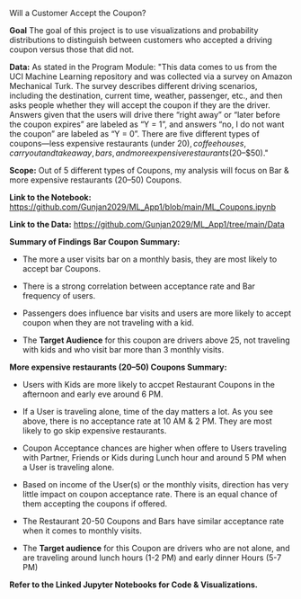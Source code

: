
Will a Customer Accept the Coupon?

**Goal**
The goal of this project is to use visualizations and probability distributions to distinguish between customers who accepted a driving coupon versus those that did not.

**Data:**
As stated in the Program Module: "This data comes to us from the UCI Machine Learning repository and was collected via a survey on Amazon Mechanical Turk. The survey describes different driving scenarios, including the destination, current time, weather, passenger, etc., and then asks people whether they will accept the coupon if they are the driver. Answers given that the users will drive there “right away” or “later before the coupon expires” are labeled as “Y = 1”, and answers “no, I do not want the coupon” are labeled as “Y = 0”. There are five different types of coupons—less expensive restaurants (under $20), coffee houses, carry out and take away, bars, and more expensive restaurants ($20–$50)."

**Scope:** Out of 5 different types of Coupons, my analysis will focus on Bar & more expensive restaurants ($20–$50) Coupons.

**Link to the Notebook:** https://github.com/Gunjan2029/ML_App1/blob/main/ML_Coupons.ipynb

**Link to the Data:** https://github.com/Gunjan2029/ML_App1/tree/main/Data

**Summary of Findings**
**Bar Coupon Summary:**
* The more a user visits bar on a monthly basis, they are most likely to accept bar Coupons.

* There is a strong correlation between acceptance rate and Bar frequency of users.

* Passengers does influence bar visits and users are more likely to accept coupon when they are not traveling with a kid.

* The __Target Audience__ for this coupon are drivers above 25, not traveling with kids and who visit bar more than 3 monthly visits.

**More expensive restaurants ($20–$50) Coupons Summary:**
* Users with Kids are more likely to accpet Restaurant Coupons in the afternoon and early eve around 6 PM.

* If a User is traveling alone, time of the day matters a lot. As you see above, there is no acceptance rate at 10 AM & 2 PM. They are most likely to go skip expensive restaurants.

* Coupon Acceptance chances are higher when offere to Users traveling with Partner, Friends or Kids during Lunch hour and around 5 PM when a User is traveling alone.

* Based on income of the User(s) or the monthly visits, direction has very little impact on coupon acceptance rate. There is an equal chance of them accepting the coupons if offered.
  
* The Restaurant 20-50 Coupons and Bars have similar acceptance rate when it comes to monthly visits.

* The __Target audience__ for this Coupon are drivers who are not alone, and are traveling around lunch hours (1-2 PM) and early dinner Hours (5-7 PM)

**Refer to the Linked Jupyter Notebooks for Code & Visualizations.**



